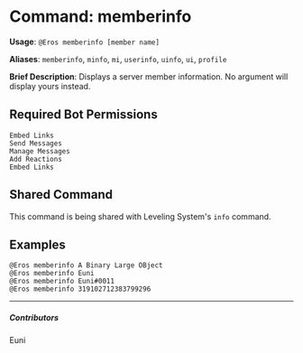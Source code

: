 # Command: memberinfo


**Usage**: `@Eros memberinfo [member name]`

**Aliases**: `memberinfo`, `minfo`, `mi`, `userinfo`, `uinfo`, `ui`, `profile`

**Brief Description**: Displays a server member information. No argument will display yours instead.



## Required Bot Permissions

```
Embed Links
Send Messages
Manage Messages
Add Reactions
Embed Links
```

## Shared Command


This command is being shared with Leveling System's `info` command.

## Examples

```
@Eros memberinfo A Binary Large OBject
@Eros memberinfo Euni
@Eros memberinfo Euni#0011
@Eros memberinfo 319102712383799296
```


---

##### Contributors


Euni
